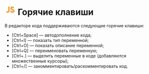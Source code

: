# ![](../../../media/app/icons/component-18/component-default-55.svg) Горячие клавиши

В редакторе кода поддерживаются следующие горячие клавиши:

- [Ctrl+Space] — автодополнение кода;
- [Ctrl+I] — показать тип переменной;
- [Ctrl+O] — показать описание переменной;
- [Ctrl+Q] — переименовать переменную;
- [Ctrl+.] — выделить переменные в коде (добавляются множественные курсоры);
- [Ctrl+/] — закомментировать/раскомментировать код.